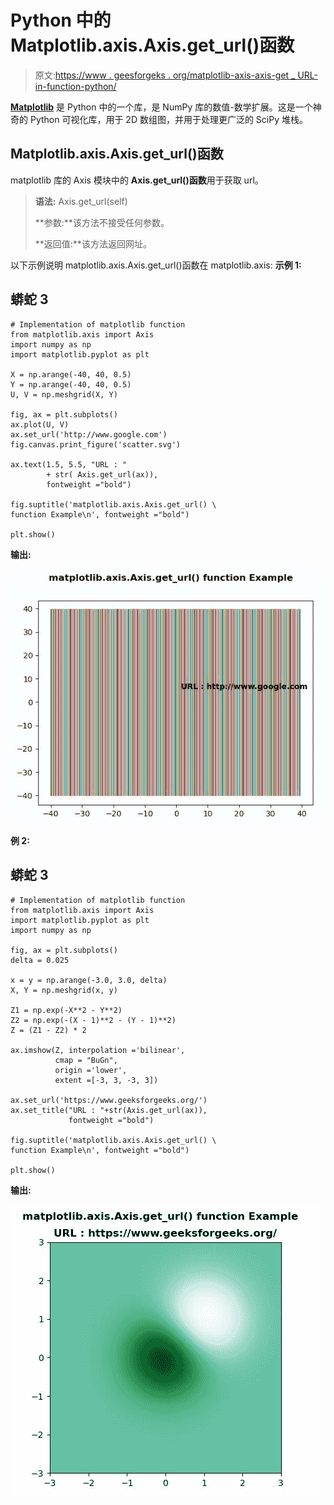 # Python 中的 Matplotlib.axis.Axis.get_url()函数

> 原文:[https://www . geesforgeks . org/matplotlib-axis-axis-get _ URL-in-function-python/](https://www.geeksforgeeks.org/matplotlib-axis-axis-get_url-in-function-python/)

[**Matplotlib**](https://www.geeksforgeeks.org/python-introduction-matplotlib/) 是 Python 中的一个库，是 NumPy 库的数值-数学扩展。这是一个神奇的 Python 可视化库，用于 2D 数组图，并用于处理更广泛的 SciPy 堆栈。

## Matplotlib.axis.Axis.get_url()函数

matplotlib 库的 Axis 模块中的 **Axis.get_url()函数**用于获取 url。

> **语法:** Axis.get_url(self)
> 
> **参数:**该方法不接受任何参数。
> 
> **返回值:**该方法返回网址。

以下示例说明 matplotlib.axis.Axis.get_url()函数在 matplotlib.axis:
**示例 1:**

## 蟒蛇 3

```
# Implementation of matplotlib function
from matplotlib.axis import Axis
import numpy as np  
import matplotlib.pyplot as plt  

X = np.arange(-40, 40, 0.5)  
Y = np.arange(-40, 40, 0.5)  
U, V = np.meshgrid(X, Y)  

fig, ax = plt.subplots()  
ax.plot(U, V)  
ax.set_url('http://www.google.com')  
fig.canvas.print_figure('scatter.svg')  

ax.text(1.5, 5.5, "URL : "
        + str( Axis.get_url(ax)),   
        fontweight ="bold")  

fig.suptitle('matplotlib.axis.Axis.get_url() \
function Example\n', fontweight ="bold")  

plt.show()
```

**输出:**

![](img/2e011c4d2e492eb5ac08c95e0898bcb3.png)

**例 2:**

## 蟒蛇 3

```
# Implementation of matplotlib function
from matplotlib.axis import Axis
import matplotlib.pyplot as plt 
import numpy as np  

fig, ax = plt.subplots()  
delta = 0.025

x = y = np.arange(-3.0, 3.0, delta)  
X, Y = np.meshgrid(x, y)  

Z1 = np.exp(-X**2 - Y**2)  
Z2 = np.exp(-(X - 1)**2 - (Y - 1)**2)  
Z = (Z1 - Z2) * 2

ax.imshow(Z, interpolation ='bilinear',   
          cmap = "BuGn",  
          origin ='lower',  
          extent =[-3, 3, -3, 3])  

ax.set_url('https://www.geeksforgeeks.org/')    
ax.set_title("URL : "+str(Axis.get_url(ax)),
             fontweight ="bold")   

fig.suptitle('matplotlib.axis.Axis.get_url() \
function Example\n', fontweight ="bold")  

plt.show() 
```

**输出:**

![](img/d7991c5c4262b2e5a8d719f2bd0e77f8.png)